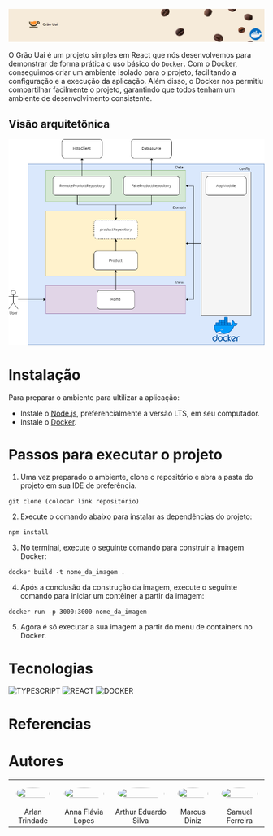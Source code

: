 ![Grão Uai](grao-uai/public/Banner.png)


O Grão Uai é um projeto simples em React que nós desenvolvemos para demonstrar de forma prática o uso básico do `Docker`. Com o Docker, conseguimos criar um ambiente isolado para o projeto, facilitando a configuração e a execução da aplicação. Além disso, o Docker nos permitiu compartilhar facilmente o projeto, garantindo que todos tenham um ambiente de desenvolvimento consistente.

## Visão arquitetônica

![Diagrama de Arquitetura](grao-uai/public/visaoarquitetonica.png)

# Instalação

Para preparar o ambiente para ultilizar a aplicação:

- Instale o [Node.js](https://nodejs.org/en/), preferencialmente a versão LTS, em seu computador.
- Instale o [Docker](https://www.docker.com/).

# Passos para executar o projeto
1. Uma vez preparado o ambiente, clone o repositório e abra a pasta do projeto em sua IDE de preferência.

```
git clone (colocar link repositório)
```

2. Execute o comando abaixo para instalar as dependências do projeto:

```
npm install
```

3. No terminal, execute o seguinte comando para construir a imagem Docker:

```
docker build -t nome_da_imagem .
```

4. Após a conclusão da construção da imagem, execute o seguinte comando para iniciar um contêiner a partir da imagem:

```
docker run -p 3000:3000 nome_da_imagem
```

5. Agora é só executar a sua imagem a partir do menu de containers no Docker.

# Tecnologias

![TYPESCRIPT](https://img.shields.io/badge/typescript-%2320232a.svg?style=for-the-badge&logo=typescript&logoColor=%)
![REACT](https://img.shields.io/badge/react-%2320232a.svg?style=for-the-badge&logo=react&logoColor=%)
![DOCKER](https://img.shields.io/badge/-Docker-2496ED?style=for-the-badge&logo=docker&logoColor=white)

# Referencias

# Autores

<table style="width: 100%;">
  <tr>
    <td style="padding: 15px;">
      <img width="100%" height="100%" style="border-radius: 50%;" src="https://avatars.githubusercontent.com/u/76694229?v=4">
    </td>
    <td style="padding: 13px;">
      <img width="100%" height="100%" style="border-radius: 50%;" src="https://avatars.githubusercontent.com/u/55205889?v=4">
    </td>
    <td style="padding: 13px;">
      <img width="100%" height="100%" style="border-radius: 50%;" src="https://avatars.githubusercontent.com/u/65983172?v=4">
    </td>
    <td style="padding: 13px;">
      <img width="100%" height="100%" style="border-radius: 50%;" src="https://avatars.githubusercontent.com/u/110073489?v=4">
    </td>
        <td style="padding: 13px;">
      <img width="100%" height="100%" style="border-radius: 50%;" src="https://avatars.githubusercontent.com/u/109627613?v=4">
    </td>
  </tr>
  <tr>
    <td style="text-align: center;">Arlan Trindade</td>
    <td style="text-align: center;">Anna Flávia Lopes</td>
    <td style="text-align: center;">Arthur Eduardo Silva</td>
    <td style="text-align: center;">Marcus Diniz</td>
    <td style="text-align: center;">Samuel Ferreira</td>
  </tr>
</table>
